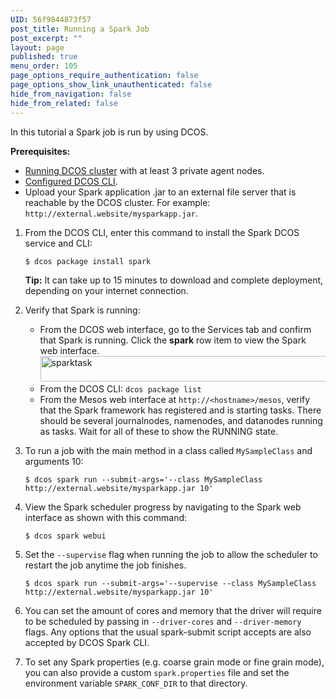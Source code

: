 ```yaml
---
UID: 56f9844873f57
post_title: Running a Spark Job
post_excerpt: ""
layout: page
published: true
menu_order: 105
page_options_require_authentication: false
page_options_show_link_unauthenticated: false
hide_from_navigation: false
hide_from_related: false
---
```

In this tutorial a Spark job is run by using DCOS.

**Prerequisites:**

*   [Running DCOS cluster][1] with at least 3 private agent nodes.
*   [Configured DCOS CLI][2].
*   Upload your Spark application .jar to an external file server that is reachable by the DCOS cluster. For example: `http://external.website/mysparkapp.jar`.

1.  From the DCOS CLI, enter this command to install the Spark DCOS service and CLI:
    
        $ dcos package install spark
        
    
    **Tip:** It can take up to 15 minutes to download and complete deployment, depending on your internet connection.

2.  Verify that Spark is running:
    
    *   From the DCOS web interface, go to the Services tab and confirm that Spark is running. Click the **spark** row item to view the Spark web interface. <a href="/wp-content/uploads/2015/12/sparktask.png" rel="attachment wp-att-1236"><img src="/wp-content/uploads/2015/12/sparktask.png" alt="sparktask" width="717" height="41" class="alignnone size-full wp-image-1236" /></a>
    *   From the DCOS CLI: `dcos package list`
    *   From the Mesos web interface at `http://<hostname>/mesos`, verify that the Spark framework has registered and is starting tasks. There should be several journalnodes, namenodes, and datanodes running as tasks. Wait for all of these to show the RUNNING state.

3.  To run a job with the main method in a class called `MySampleClass` and arguments 10:
    
        $ dcos spark run --submit-args='--class MySampleClass http://external.website/mysparkapp.jar 10'
        

4.  View the Spark scheduler progress by navigating to the Spark web interface as shown with this command:
    
        $ dcos spark webui
        

5.  Set the `--supervise` flag when running the job to allow the scheduler to restart the job anytime the job finishes.
    
        $ dcos spark run --submit-args='--supervise --class MySampleClass http://external.website/mysparkapp.jar 10'
        

6.  You can set the amount of cores and memory that the driver will require to be scheduled by passing in `--driver-cores` and `--driver-memory` flags. Any options that the usual spark-submit script accepts are also accepted by DCOS Spark CLI.

7.  To set any Spark properties (e.g. coarse grain mode or fine grain mode), you can also provide a custom `spark.properties` file and set the environment variable `SPARK_CONF_DIR` to that directory.

 [1]: /administration/installing/
 [2]: /usage/cli/install/